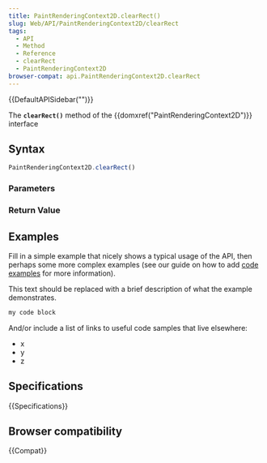 ```yaml
---
title: PaintRenderingContext2D.clearRect()
slug: Web/API/PaintRenderingContext2D/clearRect
tags:
  - API
  - Method
  - Reference
  - clearRect
  - PaintRenderingContext2D
browser-compat: api.PaintRenderingContext2D.clearRect
---
```

{{DefaultAPISidebar("")}}

The **`clearRect()`** method of the {{domxref("PaintRenderingContext2D")}} interface 

## Syntax

```js
PaintRenderingContext2D.clearRect()
```

### Parameters



### Return Value



## Examples

Fill in a simple example that nicely shows a typical usage of the API, then perhaps some more complex examples (see our guide on how to add [code examples](/en-US/docs/MDN/Contribute/Structures/Code_examples) for more information).

This text should be replaced with a brief description of what the example demonstrates.

```js
my code block
```

And/or include a list of links to useful code samples that live elsewhere:

*   x
*   y
*   z

## Specifications

{{Specifications}}

## Browser compatibility

{{Compat}}

